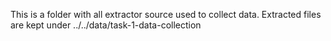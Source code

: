 This is a folder with all extractor source used to collect data. Extracted files are kept under ../../data/task-1-data-collection
